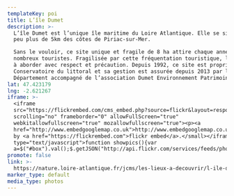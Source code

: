 ```yaml
---
templateKey: poi
title: L’île Dumet
description: >-
  L’île Dumet est l’unique île maritime du Loire Atlantique. Elle se situe à un
  peu plus de 5km des côtes de Piriac-sur-Mer. 

  Sans le vouloir, ce site unique et fragile de 8 ha attire chaque année de
  nombreux touristes. Fragilisée par cette fréquentation touristique, l'île est
  à aborder avec respect et précaution. Depuis 1992, ce site est propriété du
  Conservatoire du littoral et sa gestion est assurée depuis 2013 par le
  Département accompagné de l’association Dumet Environnement Patrimoine. 
lat: 47.423179
lng: -2.621267
iframe: >-
  <iframe
  src="https://flickrembed.com/cms_embed.php?source=flickr&layout=responsive&input=72157697479885694&sort=0&by=album&theme=default&scale=fill&limit=10&skin=default&autoplay=true"
  scrolling="no" frameborder="0" allowFullScreen="true"
  webkitallowfullscreen="true" mozallowfullscreen="true"><p><a 
  href="http://www.embedgooglemap.co.uk">http://www.embedgooglemap.co.uk/</a></p><small>Powered
  by <a href="https://flickrembed.com">flickr embed</a>.</small></iframe><script
  type="text/javascript">function showpics(){var
  a=$("#box").val();$.getJSON("http://api.flickr.com/services/feeds/photos_public.gne?tags="+a+"&tagmode=any&format=json&jsoncallback=?",function(a){$("#images").hide().html(a).fadeIn("fast"),$.each(a.items,function(a,e){$("<img/>").attr("src",e.media.m).appendTo("#images")})})}</script>
promote: false
link: >-
  https://nature.loire-atlantique.fr/jcms/les-lieux-a-decouvrir/l-ile-dumet-fr-e1_58826?cid=e1_59370
marker_type: default
media_type: photos
---
```


